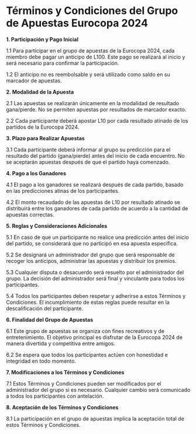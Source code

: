 # Términos y Condiciones del Grupo de Apuestas Eurocopa 2024

**1. Participación y Pago Inicial**

1.1 Para participar en el grupo de apuestas de la Eurocopa 2024, cada miembro debe pagar un anticipo de L100. Este pago se realizará al inicio y será necesario para confirmar la participación.

1.2 El anticipo no es reembolsable y será utilizado como saldo en su marcador de apuestas.

**2. Modalidad de la Apuesta**

2.1 Las apuestas se realizarán únicamente en la modalidad de resultado gana/pierde. No se permiten apuestas por resultados de marcador exacto.

2.2 Cada participante deberá apostar L10 por cada resultado atinado de los partidos de la Eurocopa 2024.

**3. Plazo para Realizar Apuestas**

3.1 Cada participante deberá informar al grupo su predicción para el resultado del partido (gana/pierde) antes del inicio de cada encuentro. No se aceptarán apuestas después de que el partido haya comenzado.

**4. Pago a los Ganadores**

4.1 El pago a los ganadores se realizará después de cada partido, basado en las predicciones atinas de los participantes.

4.2 El monto recaudado de las apuestas de L10 por resultado atinado se distribuirá entre los ganadores de cada partido de acuerdo a la cantidad de apuestas correctas.

**5. Reglas y Consideraciones Adicionales**

5.1 En caso de que un participante no realice una predicción antes del inicio del partido, se considerará que no participó en esa apuesta específica.

5.2 Se designará un administrador del grupo que será responsable de recoger los anticipos, administrar las apuestas y distribuir los premios.

5.3 Cualquier disputa o desacuerdo será resuelto por el administrador del grupo. La decisión del administrador será final y vinculante para todos los participantes.

5.4 Todos los participantes deben respetar y adherirse a estos Términos y Condiciones. El incumplimiento de estas reglas puede resultar en la descalificación del participante.

**6. Finalidad del Grupo de Apuestas**

6.1 Este grupo de apuestas se organiza con fines recreativos y de entretenimiento. El objetivo principal es disfrutar de la Eurocopa 2024 de manera divertida y competitiva entre amigos.

6.2 Se espera que todos los participantes actúen con honestidad e integridad en todo momento.

**7. Modificaciones a los Términos y Condiciones**

7.1 Estos Términos y Condiciones pueden ser modificados por el administrador del grupo si es necesario. Cualquier cambio será comunicado a todos los participantes con antelación.

**8. Aceptación de los Términos y Condiciones**

8.1 La participación en el grupo de apuestas implica la aceptación total de estos Términos y Condiciones.
